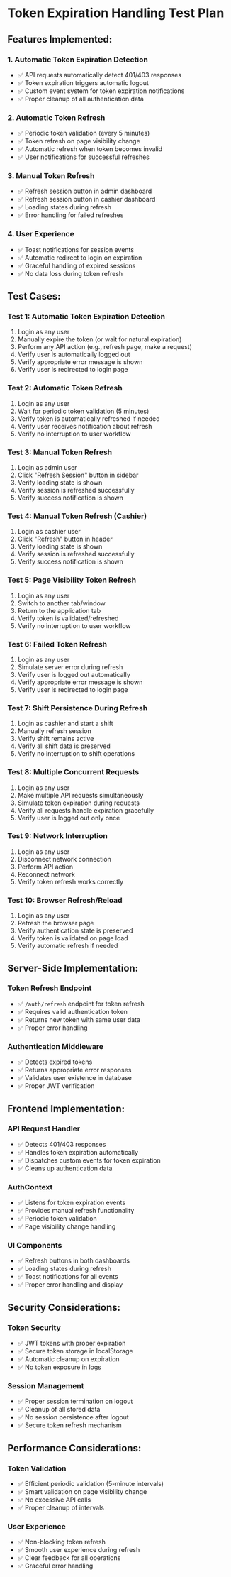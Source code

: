# Token Expiration Handling Test Plan

## Features Implemented:

### 1. Automatic Token Expiration Detection
- ✅ API requests automatically detect 401/403 responses
- ✅ Token expiration triggers automatic logout
- ✅ Custom event system for token expiration notifications
- ✅ Proper cleanup of all authentication data

### 2. Automatic Token Refresh
- ✅ Periodic token validation (every 5 minutes)
- ✅ Token refresh on page visibility change
- ✅ Automatic refresh when token becomes invalid
- ✅ User notifications for successful refreshes

### 3. Manual Token Refresh
- ✅ Refresh session button in admin dashboard
- ✅ Refresh session button in cashier dashboard
- ✅ Loading states during refresh
- ✅ Error handling for failed refreshes

### 4. User Experience
- ✅ Toast notifications for session events
- ✅ Automatic redirect to login on expiration
- ✅ Graceful handling of expired sessions
- ✅ No data loss during token refresh

## Test Cases:

### Test 1: Automatic Token Expiration Detection
1. Login as any user
2. Manually expire the token (or wait for natural expiration)
3. Perform any API action (e.g., refresh page, make a request)
4. Verify user is automatically logged out
5. Verify appropriate error message is shown
6. Verify user is redirected to login page

### Test 2: Automatic Token Refresh
1. Login as any user
2. Wait for periodic token validation (5 minutes)
3. Verify token is automatically refreshed if needed
4. Verify user receives notification about refresh
5. Verify no interruption to user workflow

### Test 3: Manual Token Refresh
1. Login as admin user
2. Click "Refresh Session" button in sidebar
3. Verify loading state is shown
4. Verify session is refreshed successfully
5. Verify success notification is shown

### Test 4: Manual Token Refresh (Cashier)
1. Login as cashier user
2. Click "Refresh" button in header
3. Verify loading state is shown
4. Verify session is refreshed successfully
5. Verify success notification is shown

### Test 5: Page Visibility Token Refresh
1. Login as any user
2. Switch to another tab/window
3. Return to the application tab
4. Verify token is validated/refreshed
5. Verify no interruption to user workflow

### Test 6: Failed Token Refresh
1. Login as any user
2. Simulate server error during refresh
3. Verify user is logged out automatically
4. Verify appropriate error message is shown
5. Verify user is redirected to login page

### Test 7: Shift Persistence During Refresh
1. Login as cashier and start a shift
2. Manually refresh session
3. Verify shift remains active
4. Verify all shift data is preserved
5. Verify no interruption to shift operations

### Test 8: Multiple Concurrent Requests
1. Login as any user
2. Make multiple API requests simultaneously
3. Simulate token expiration during requests
4. Verify all requests handle expiration gracefully
5. Verify user is logged out only once

### Test 9: Network Interruption
1. Login as any user
2. Disconnect network connection
3. Perform API action
4. Reconnect network
5. Verify token refresh works correctly

### Test 10: Browser Refresh/Reload
1. Login as any user
2. Refresh the browser page
3. Verify authentication state is preserved
4. Verify token is validated on page load
5. Verify automatic refresh if needed

## Server-Side Implementation:

### Token Refresh Endpoint
- ✅ `/auth/refresh` endpoint for token refresh
- ✅ Requires valid authentication token
- ✅ Returns new token with same user data
- ✅ Proper error handling

### Authentication Middleware
- ✅ Detects expired tokens
- ✅ Returns appropriate error responses
- ✅ Validates user existence in database
- ✅ Proper JWT verification

## Frontend Implementation:

### API Request Handler
- ✅ Detects 401/403 responses
- ✅ Handles token expiration automatically
- ✅ Dispatches custom events for token expiration
- ✅ Cleans up authentication data

### AuthContext
- ✅ Listens for token expiration events
- ✅ Provides manual refresh functionality
- ✅ Periodic token validation
- ✅ Page visibility change handling

### UI Components
- ✅ Refresh buttons in both dashboards
- ✅ Loading states during refresh
- ✅ Toast notifications for all events
- ✅ Proper error handling and display

## Security Considerations:

### Token Security
- ✅ JWT tokens with proper expiration
- ✅ Secure token storage in localStorage
- ✅ Automatic cleanup on expiration
- ✅ No token exposure in logs

### Session Management
- ✅ Proper session termination on logout
- ✅ Cleanup of all stored data
- ✅ No session persistence after logout
- ✅ Secure token refresh mechanism

## Performance Considerations:

### Token Validation
- ✅ Efficient periodic validation (5-minute intervals)
- ✅ Smart validation on page visibility change
- ✅ No excessive API calls
- ✅ Proper cleanup of intervals

### User Experience
- ✅ Non-blocking token refresh
- ✅ Smooth user experience during refresh
- ✅ Clear feedback for all operations
- ✅ Graceful error handling 